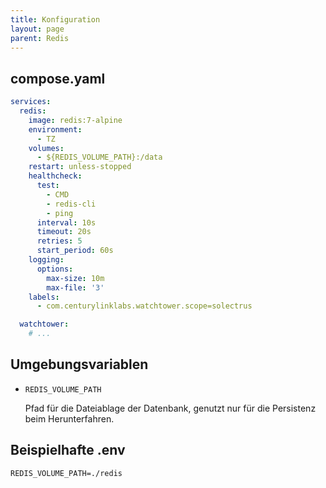 ```yaml
---
title: Konfiguration
layout: page
parent: Redis
---
```


## compose.yaml

```yaml
services:
  redis:
    image: redis:7-alpine
    environment:
      - TZ
    volumes:
      - ${REDIS_VOLUME_PATH}:/data
    restart: unless-stopped
    healthcheck:
      test:
        - CMD
        - redis-cli
        - ping
      interval: 10s
      timeout: 20s
      retries: 5
      start_period: 60s
    logging:
      options:
        max-size: 10m
        max-file: '3'
    labels:
      - com.centurylinklabs.watchtower.scope=solectrus

  watchtower:
    # ...
```

## Umgebungsvariablen

- `REDIS_VOLUME_PATH`

  Pfad für die Dateiablage der Datenbank, genutzt nur für die Persistenz beim Herunterfahren.

## Beispielhafte .env

```properties
REDIS_VOLUME_PATH=./redis
```
